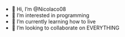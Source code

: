 - 👋 Hi, I’m @Nicolaco08
- 👀 I’m interested in programming
- 🌱 I’m currently learning how to live
- 💞️ I’m looking to collaborate on EVERYTHING

<!---
Nicolaco08/Nicolaco08 is a ✨ special ✨ repository because its `README.md` (this file) appears on your GitHub profile.
You can click the Preview link to take a look at your changes.
--->
